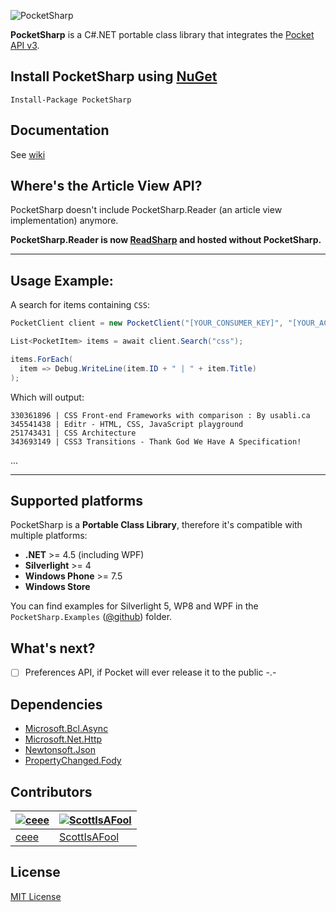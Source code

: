 ![PocketSharp](https://raw.github.com/ceee/PocketSharp/master/Assets/github-header.png)

**PocketSharp** is a C#.NET portable class library that integrates the [Pocket API v3](http://getpocket.com/developer).

## Install PocketSharp using [NuGet](https://www.nuget.org/packages/PocketSharp/)

```
Install-Package PocketSharp
```


## Documentation

See [wiki](https://github.com/ceee/PocketSharp/wiki)

## Where's the Article View API?

PocketSharp doesn't include PocketSharp.Reader (an article view implementation) anymore.

**PocketSharp.Reader is now [ReadSharp](https://github.com/ceee/ReadSharp) and hosted without PocketSharp.**


---

## Usage Example:

A search for items containing `CSS`:

```csharp
PocketClient client = new PocketClient("[YOUR_CONSUMER_KEY]", "[YOUR_ACCESS_CODE]");

List<PocketItem> items = await client.Search("css");

items.ForEach(
  item => Debug.WriteLine(item.ID + " | " + item.Title)
);
```

Which will output:

    330361896 | CSS Front-end Frameworks with comparison : By usabli.ca
    345541438 | Editr - HTML, CSS, JavaScript playground
    251743431 | CSS Architecture
    343693149 | CSS3 Transitions - Thank God We Have A Specification!
  ...

---


## Supported platforms

PocketSharp is a **Portable Class Library**, therefore it's compatible with multiple platforms:

- **.NET** >= 4.5 (including WPF)
- **Silverlight** >= 4
- **Windows Phone** >= 7.5
- **Windows Store**

You can find examples for Silverlight 5, WP8 and WPF in the `PocketSharp.Examples` ([@github](https://github.com/ceee/PocketSharp/tree/master/PocketSharp.Examples)) folder.

## What's next?

- [  ] Preferences API, if Pocket will ever release it to the public -.-

## Dependencies

- [Microsoft.Bcl.Async](https://www.nuget.org/packages/Microsoft.Bcl.Async/)
- [Microsoft.Net.Http](https://www.nuget.org/packages/Microsoft.Net.Http/)
- [Newtonsoft.Json](https://www.nuget.org/packages/Newtonsoft.Json/)
- [PropertyChanged.Fody](https://github.com/Fody/PropertyChanged)

## Contributors

| [![ceee](http://gravatar.com/avatar/9c61b1f4307425f12f05d3adb930ba66?s=70)](https://github.com/ceee "Tobias Klika") | [![ScottIsAFool](http://gravatar.com/avatar/6df656872a87b09a7470feb4867ed927?s=70)](https://github.com/ScottIsAFool "Scott Lovegrove") |
|---|---|
| [ceee](https://github.com/ceee) | [ScottIsAFool](https://github.com/ScottIsAFool) |

## License

[MIT License](https://github.com/ceee/PocketSharp/blob/master/LICENSE-MIT)
